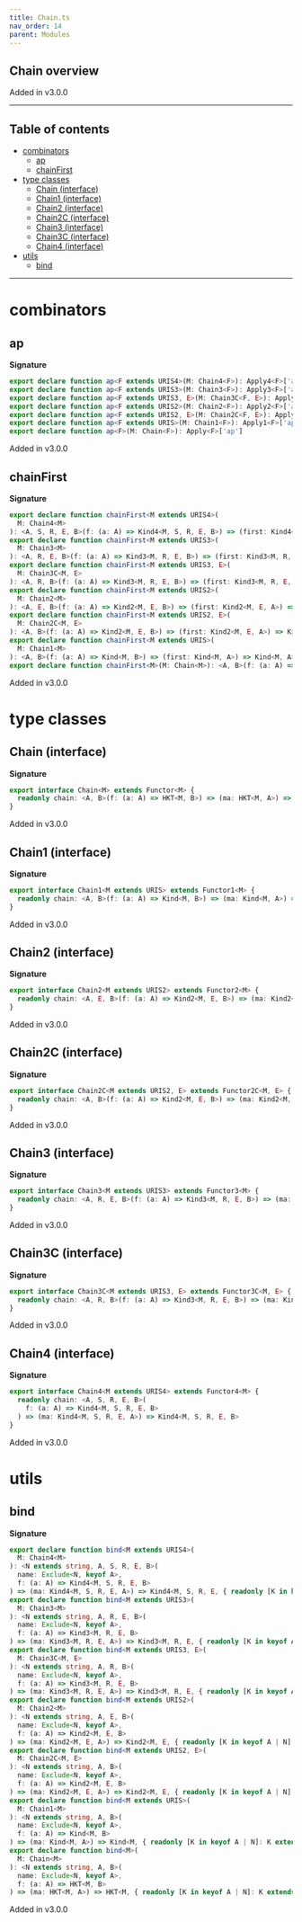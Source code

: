 ```yaml
---
title: Chain.ts
nav_order: 14
parent: Modules
---
```


## Chain overview

Added in v3.0.0

---

<h2 class="text-delta">Table of contents</h2>

- [combinators](#combinators)
  - [ap](#ap)
  - [chainFirst](#chainfirst)
- [type classes](#type-classes)
  - [Chain (interface)](#chain-interface)
  - [Chain1 (interface)](#chain1-interface)
  - [Chain2 (interface)](#chain2-interface)
  - [Chain2C (interface)](#chain2c-interface)
  - [Chain3 (interface)](#chain3-interface)
  - [Chain3C (interface)](#chain3c-interface)
  - [Chain4 (interface)](#chain4-interface)
- [utils](#utils)
  - [bind](#bind)

---

# combinators

## ap

**Signature**

```ts
export declare function ap<F extends URIS4>(M: Chain4<F>): Apply4<F>['ap']
export declare function ap<F extends URIS3>(M: Chain3<F>): Apply3<F>['ap']
export declare function ap<F extends URIS3, E>(M: Chain3C<F, E>): Apply3C<F, E>['ap']
export declare function ap<F extends URIS2>(M: Chain2<F>): Apply2<F>['ap']
export declare function ap<F extends URIS2, E>(M: Chain2C<F, E>): Apply2C<F, E>['ap']
export declare function ap<F extends URIS>(M: Chain1<F>): Apply1<F>['ap']
export declare function ap<F>(M: Chain<F>): Apply<F>['ap']
```

Added in v3.0.0

## chainFirst

**Signature**

```ts
export declare function chainFirst<M extends URIS4>(
  M: Chain4<M>
): <A, S, R, E, B>(f: (a: A) => Kind4<M, S, R, E, B>) => (first: Kind4<M, S, R, E, A>) => Kind4<M, S, R, E, A>
export declare function chainFirst<M extends URIS3>(
  M: Chain3<M>
): <A, R, E, B>(f: (a: A) => Kind3<M, R, E, B>) => (first: Kind3<M, R, E, A>) => Kind3<M, R, E, A>
export declare function chainFirst<M extends URIS3, E>(
  M: Chain3C<M, E>
): <A, R, B>(f: (a: A) => Kind3<M, R, E, B>) => (first: Kind3<M, R, E, A>) => Kind3<M, R, E, A>
export declare function chainFirst<M extends URIS2>(
  M: Chain2<M>
): <A, E, B>(f: (a: A) => Kind2<M, E, B>) => (first: Kind2<M, E, A>) => Kind2<M, E, A>
export declare function chainFirst<M extends URIS2, E>(
  M: Chain2C<M, E>
): <A, B>(f: (a: A) => Kind2<M, E, B>) => (first: Kind2<M, E, A>) => Kind2<M, E, A>
export declare function chainFirst<M extends URIS>(
  M: Chain1<M>
): <A, B>(f: (a: A) => Kind<M, B>) => (first: Kind<M, A>) => Kind<M, A>
export declare function chainFirst<M>(M: Chain<M>): <A, B>(f: (a: A) => HKT<M, B>) => (first: HKT<M, A>) => HKT<M, A>
```

Added in v3.0.0

# type classes

## Chain (interface)

**Signature**

```ts
export interface Chain<M> extends Functor<M> {
  readonly chain: <A, B>(f: (a: A) => HKT<M, B>) => (ma: HKT<M, A>) => HKT<M, B>
}
```

Added in v3.0.0

## Chain1 (interface)

**Signature**

```ts
export interface Chain1<M extends URIS> extends Functor1<M> {
  readonly chain: <A, B>(f: (a: A) => Kind<M, B>) => (ma: Kind<M, A>) => Kind<M, B>
}
```

Added in v3.0.0

## Chain2 (interface)

**Signature**

```ts
export interface Chain2<M extends URIS2> extends Functor2<M> {
  readonly chain: <A, E, B>(f: (a: A) => Kind2<M, E, B>) => (ma: Kind2<M, E, A>) => Kind2<M, E, B>
}
```

Added in v3.0.0

## Chain2C (interface)

**Signature**

```ts
export interface Chain2C<M extends URIS2, E> extends Functor2C<M, E> {
  readonly chain: <A, B>(f: (a: A) => Kind2<M, E, B>) => (ma: Kind2<M, E, A>) => Kind2<M, E, B>
}
```

Added in v3.0.0

## Chain3 (interface)

**Signature**

```ts
export interface Chain3<M extends URIS3> extends Functor3<M> {
  readonly chain: <A, R, E, B>(f: (a: A) => Kind3<M, R, E, B>) => (ma: Kind3<M, R, E, A>) => Kind3<M, R, E, B>
}
```

Added in v3.0.0

## Chain3C (interface)

**Signature**

```ts
export interface Chain3C<M extends URIS3, E> extends Functor3C<M, E> {
  readonly chain: <A, R, B>(f: (a: A) => Kind3<M, R, E, B>) => (ma: Kind3<M, R, E, A>) => Kind3<M, R, E, B>
}
```

Added in v3.0.0

## Chain4 (interface)

**Signature**

```ts
export interface Chain4<M extends URIS4> extends Functor4<M> {
  readonly chain: <A, S, R, E, B>(
    f: (a: A) => Kind4<M, S, R, E, B>
  ) => (ma: Kind4<M, S, R, E, A>) => Kind4<M, S, R, E, B>
}
```

Added in v3.0.0

# utils

## bind

**Signature**

```ts
export declare function bind<M extends URIS4>(
  M: Chain4<M>
): <N extends string, A, S, R, E, B>(
  name: Exclude<N, keyof A>,
  f: (a: A) => Kind4<M, S, R, E, B>
) => (ma: Kind4<M, S, R, E, A>) => Kind4<M, S, R, E, { readonly [K in keyof A | N]: K extends keyof A ? A[K] : B }>
export declare function bind<M extends URIS3>(
  M: Chain3<M>
): <N extends string, A, R, E, B>(
  name: Exclude<N, keyof A>,
  f: (a: A) => Kind3<M, R, E, B>
) => (ma: Kind3<M, R, E, A>) => Kind3<M, R, E, { readonly [K in keyof A | N]: K extends keyof A ? A[K] : B }>
export declare function bind<M extends URIS3, E>(
  M: Chain3C<M, E>
): <N extends string, A, R, B>(
  name: Exclude<N, keyof A>,
  f: (a: A) => Kind3<M, R, E, B>
) => (ma: Kind3<M, R, E, A>) => Kind3<M, R, E, { readonly [K in keyof A | N]: K extends keyof A ? A[K] : B }>
export declare function bind<M extends URIS2>(
  M: Chain2<M>
): <N extends string, A, E, B>(
  name: Exclude<N, keyof A>,
  f: (a: A) => Kind2<M, E, B>
) => (ma: Kind2<M, E, A>) => Kind2<M, E, { readonly [K in keyof A | N]: K extends keyof A ? A[K] : B }>
export declare function bind<M extends URIS2, E>(
  M: Chain2C<M, E>
): <N extends string, A, B>(
  name: Exclude<N, keyof A>,
  f: (a: A) => Kind2<M, E, B>
) => (ma: Kind2<M, E, A>) => Kind2<M, E, { readonly [K in keyof A | N]: K extends keyof A ? A[K] : B }>
export declare function bind<M extends URIS>(
  M: Chain1<M>
): <N extends string, A, B>(
  name: Exclude<N, keyof A>,
  f: (a: A) => Kind<M, B>
) => (ma: Kind<M, A>) => Kind<M, { readonly [K in keyof A | N]: K extends keyof A ? A[K] : B }>
export declare function bind<M>(
  M: Chain<M>
): <N extends string, A, B>(
  name: Exclude<N, keyof A>,
  f: (a: A) => HKT<M, B>
) => (ma: HKT<M, A>) => HKT<M, { readonly [K in keyof A | N]: K extends keyof A ? A[K] : B }>
```

Added in v3.0.0
